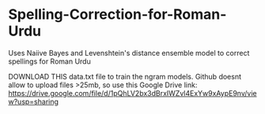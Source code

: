 # Spelling-Correction-for-Roman-Urdu
Uses Naiive Bayes and Levenshtein's distance ensemble model to correct spellings for Roman Urdu

DOWNLOAD THIS data.txt file to train the ngram models. Github doesnt allow to upload files >25mb, so use this Google Drive link: https://drive.google.com/file/d/1pQhLV2bx3dBrxIWZvl4ExYw9xAypE9nv/view?usp=sharing
